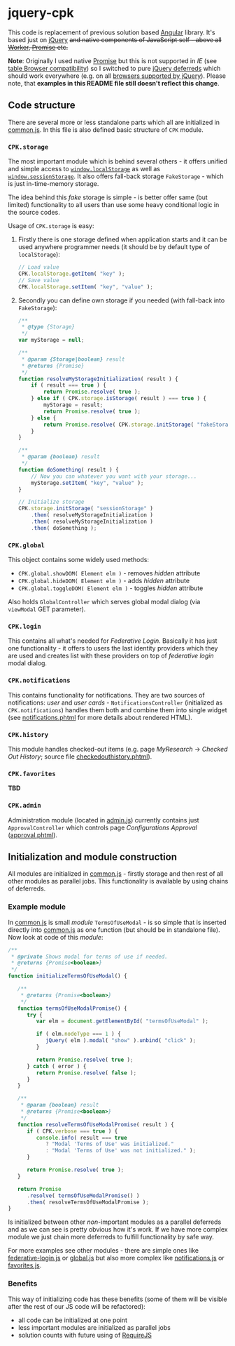 # jquery-cpk

This code is replacement of previous solution based [Angular][1] library. It's based just on [jQuery][2] ~~and native components of JavaScript self - above all [Worker][3], [Promise][4] etc.~~

__Note__: Originally I used native [Promise][4] but this is not supported in _IE_ (see [table Browser compatibility][18]) so I switched to pure [jQuery deferreds][19] which should work everywhere (e.g. on all [browsers supported by jQuery][20]). Please note, that __examples in this README file still doesn't reflect this change__.

## Code structure

There are several more or less standalone parts which all are initialized in [common.js][5]. In this file is also defined basic structure of `CPK` module.

### `CPK.storage`

The most important module which is behind several others - it offers unified and simple access to [`window.localStorage`][6] as well as [`window.sessionStorage`][7]. It also offers fall-back storage `FakeStorage` - which is just in-time-memory storage.

The idea behind this _fake_ storage is simple - is better offer same (but limited) functionality to all users than use some heavy conditional logic in the source codes.

Usage of `CPK.storage` is easy:

1. Firstly there is one storage defined when application starts and it can be used anywhere programmer needs (it should be by default type of `localStorage`):
   ```javascript
   // Load value
   CPK.localStorage.getItem( "key" );
   // Save value
   CPK.localStorage.setItem( "key", "value" );
   ```
2. Secondly you can define own storage if you needed (with fall-back into `FakeStorage`):
   ```javascript
   /**
    * @type {Storage}
    */
   var myStorage = null;

   /**
    * @param {Storage|boolean} result
    * @returns {Promise}
    */
   function resolveMyStorageInitialization( result ) {
       if ( result === true ) {
           return Promise.resolve( true );
       } else if ( CPK.storage.isStorage( result ) === true ) {
           myStorage = result;
           return Promise.resolve( true );
       } else {
           return Promise.resolve( CPK.storage.initStorage( "fakeStorage" ) );
       }
   }

   /**
    * @param {boolean} result
    */
   function doSomething( result ) {
       // Now you can whatever you want with your storage...
       myStorage.setItem( "key", "value" );
   }

   // Initialize storage
   CPK.storage.initStorage( "sessionStorage" )
       .then( resolveMyStorageInitialization )
       .then( resolveMyStorageInitialization )
       .then( doSomething );
   ```

### `CPK.global`

This object contains some widely used methods:

- `CPK.global.showDOM( Element elm )` - removes _hidden_ attribute
- `CPK.global.hideDOM( Element elm )` - adds _hidden_ attribute
- `CPK.global.toggleDOM( Element elm )` - toggles _hidden_ attribute

Also holds `GlobalController` which serves global modal dialog (via `viewModal` GET parameter).

### `CPK.login`

This contains all what's needed for _Federative Login_. Basically it has just one functionality - it offers to users the last identity providers which they are used and creates list with these providers on top of _federative login_ modal dialog.

### `CPK.notifications`

This contains functionality for notifications. They are two sources of notifications: _user_ and _user cards_ - `NotificationsController` (initialized as `CPK.notifications`) handles them both and combine them into single widget (see [notifications.phtml][10] for more details about rendered HTML).

### `CPK.history`

This module handles checked-out items (e.g. page _MyResearch_ -> _Checked Out History_; source file [checkedouthistory.phtml][11]).

### `CPK.favorites`

__TBD__

### `CPK.admin`

Administration module (located in [admin.js][17]) currently contains just `ApprovalController` which controls page _Configurations Approval_ ([approval.phtml][9]).

## Initialization and module construction

All modules are initialized in [common.js][5] - firstly storage and then rest of all other modules as parallel jobs. This functionality is available by using chains of deferreds.

### Example module

In [common.js][5] is small _module_ `TermsOfUseModal` - is so simple that is inserted directly into [common.js][5] as one function (but should be in standalone file). Now look at code of this _module_:

```javascript
/**
 * @private Shows modal for terms of use if needed.
 * @returns {Promise<boolean>}
 */
function initializeTermsOfUseModal() {

   /**
    * @returns {Promise<boolean>}
    */
   function termsOfUseModalPromise() {
      try {
         var elm = document.getElementById( "termsOfUseModal" );

         if ( elm.nodeType === 1 ) {
            jQuery( elm ).modal( "show" ).unbind( "click" );
         }

         return Promise.resolve( true );
      } catch ( error ) {
         return Promise.resolve( false );
      }
   }

   /**
    * @param {boolean} result
    * @returns {Promise<boolean>}
    */
   function resolveTermsOfUseModalPromise( result ) {
      if ( CPK.verbose === true ) {
         console.info( result === true
            ? "Modal 'Terms of Use' was initialized."
            : "Modal 'Terms of Use' was not initialized." );
      }

      return Promise.resolve( true );
   }

   return Promise
      .resolve( termsOfUseModalPromise() )
      .then( resolveTermsOfUseModalPromise );
}
```

Is initialized between other _non_-important modules as a parallel deferreds and as we can see is pretty obvious how it's work. If we have more complex module we just chain more deferreds to fulfill functionality by safe way.

For more examples see other modules - there are simple ones like [federative-login.js][13] or [global.js][14] but also more complex like [notifications.js][12] or [favorites.js][15].

### Benefits

This way of initializing code has these benefits (some of them will be visible after the rest of our JS code will be refactored):

- all code can be initialized at one point
- less important modules are initialized as parallel jobs
- solution counts with future using of [RequireJS][16]

[1]:https://angularjs.org/
[2]:https://jquery.com/
[3]:https://developer.mozilla.org/en-US/docs/Web/API/Worker
[4]:https://developer.mozilla.org/en-US/docs/Web/JavaScript/Reference/Global_Objects/Promise
[5]:https://github.com/moravianlibrary/CPK/blob/bug-776b/themes/bootstrap3/js/jquery-cpk/common.js
[6]:https://developer.mozilla.org/en-US/docs/Web/API/Window/localStorage
[7]:https://developer.mozilla.org/en-US/docs/Web/API/Window/sessionStorage
[8]:https://developer.mozilla.org/en-US/docs/Web/API/Storage
[9]:https://github.com/moravianlibrary/CPK/blob/bug-776b/themes/bootstrap3/templates/admin/configurations/approval.phtml
[10]:https://github.com/moravianlibrary/CPK/blob/bug-776b/themes/bootstrap3/templates/notifications.phtml
[11]:https://github.com/moravianlibrary/CPK/blob/bug-776b/themes/bootstrap3/templates/myresearch/checkedouthistory.phtml
[12]:https://github.com/moravianlibrary/CPK/blob/bug-776b/themes/bootstrap3/js/jquery-cpk/notifications.js
[13]:https://github.com/moravianlibrary/CPK/blob/bug-776b/themes/bootstrap3/js/jquery-cpk/federative-login.js
[14]:https://github.com/moravianlibrary/CPK/blob/bug-776b/themes/bootstrap3/js/jquery-cpk/global.js
[15]:https://github.com/moravianlibrary/CPK/blob/bug-776b/themes/bootstrap3/js/jquery-cpk/favorites.js
[16]:http://requirejs.org/
[17]:https://github.com/moravianlibrary/CPK/blob/bug-776b/themes/bootstrap3/js/jquery-cpk/admin.js
[18]:https://developer.mozilla.org/en-US/docs/Web/JavaScript/Reference/Global_Objects/Promise#Browser_compatibility
[19]:http://jqfundamentals.com/chapter/ajax-deferreds
[20]:https://jquery.com/browser-support/